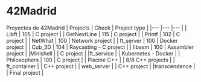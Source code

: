 # 42Madrid
Proyectos de 42Madrid
|   Projects	|  Check	| Project type |
|---	|---	|--- |
|  Libft 	| 105  	| C project |
| GetNextLine  	| 115  	| C project |
|   Printf	| 102  	| C project |
| NetWhat | 100 | Network project |
| ft_server | 100 | Docker project |
| Cub_3D | 104 | Raycasting - C project |
| libasm | 100 | Assambler project |
|Minishell |   | C project |
|ft_service |   | Kubernetes - Docker |
| Philosophers | 100 | C project |
| Piscine C++ | | 8/8 C++ projects |
| ft_container | | C++ project |
| web_server | | C++ project |
|transcendence | | Final project |

